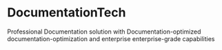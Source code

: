 # DocumentationTech
Professional Documentation solution with Documentation-optimized documentation-optimization and enterprise enterprise-grade capabilities
